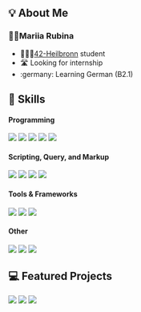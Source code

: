 ## 💡 About Me
<h3>👩🏻Mariia Rubina</h3>

- 👩🏻‍💻[42-Heilbronn](https://www.42heilbronn.de) student
- 🛣️ Looking for internship
- :germany: Learning German (B2.1)

## 💼 Skills

<p>
<h4>Programming</h4>
  <img src="https://img.shields.io/badge/C-535C91">
  <img src="https://img.shields.io/badge/C++-535C91">
    <img src="https://img.shields.io/badge/Python-535C91">
    <img src="https://img.shields.io/badge/JavaScript-535C91">
    <img src="https://img.shields.io/badge/VBA-535C91">
<h4>Scripting, Query, and Markup</h4>
  <img src="https://img.shields.io/badge/SQL-C6A6A6">
  <img src="https://img.shields.io/badge/HTML-C6A6A6">
    <img src="https://img.shields.io/badge/JSON-C6A6A6">
    <img src="https://img.shields.io/badge/git-C6A6A6">
    <h4>Tools & Frameworks</h4>
  <img src="https://img.shields.io/badge/Qt-c3f0ca">
  <img src="https://img.shields.io/badge/VSCode-c3f0ca">
    <img src="https://img.shields.io/badge/Docker-c3f0ca">
    <h4>Other</h4>
  <img src="https://img.shields.io/badge/Databases-C97E76">
  <img src="https://img.shields.io/badge/Administration(Linux,_Windows)-C97E76">
    <img src="https://img.shields.io/badge/Network_Administration-C97E76">

</p>


## 💻 Featured Projects
<p>
  <a href="https://github.com/rubinity/Computorv1"><img src="https://img.shields.io/badge/42-Computorv1-535C91"></a>
  <a href="https://github.com/rubinity/Inception"><img src="https://img.shields.io/badge/42-Inception-green"></a>
  <a href="https://github.com/rubinity/42-cub3d"><img src="https://img.shields.io/badge/42-cub3d-purple"></a>
</p>


